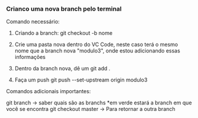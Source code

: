 ### Crianco uma nova branch pelo terminal

Comando necessário:
 1. Criando a branch:
git checkout -b nome

2. Crie uma pasta nova dentro do VC Code, neste caso terá o mesmo nome que a branch nova "modulo3", onde estou adicionando essas informações

3. Dentro da branch nova, dê um git add .

4. Faça um push
git push --set-upstream origin modulo3

Comandos adicionais importantes: 

git branch -> saber quais são as branchs *em verde estará a branch em que você se encontra
git checkout master -> Para retornar a outra branch
